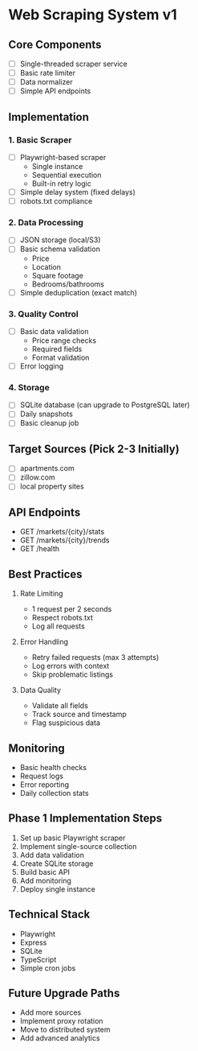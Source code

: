# Web Scraping System v1

## Core Components
- [ ] Single-threaded scraper service
- [ ] Basic rate limiter
- [ ] Data normalizer
- [ ] Simple API endpoints

## Implementation

### 1. Basic Scraper
- [ ] Playwright-based scraper
  - Single instance
  - Sequential execution
  - Built-in retry logic
- [ ] Simple delay system (fixed delays)
- [ ] robots.txt compliance

### 2. Data Processing
- [ ] JSON storage (local/S3)
- [ ] Basic schema validation
  - Price
  - Location
  - Square footage
  - Bedrooms/bathrooms
- [ ] Simple deduplication (exact match)

### 3. Quality Control
- [ ] Basic data validation
  - Price range checks
  - Required fields
  - Format validation
- [ ] Error logging

### 4. Storage
- [ ] SQLite database (can upgrade to PostgreSQL later)
- [ ] Daily snapshots
- [ ] Basic cleanup job

## Target Sources (Pick 2-3 Initially)
- [ ] apartments.com
- [ ] zillow.com
- [ ] local property sites

## API Endpoints
- GET /markets/{city}/stats
- GET /markets/{city}/trends
- GET /health

## Best Practices
1. Rate Limiting
   - 1 request per 2 seconds
   - Respect robots.txt
   - Log all requests

2. Error Handling
   - Retry failed requests (max 3 attempts)
   - Log errors with context
   - Skip problematic listings

3. Data Quality
   - Validate all fields
   - Track source and timestamp
   - Flag suspicious data

## Monitoring
- Basic health checks
- Request logs
- Error reporting
- Daily collection stats

## Phase 1 Implementation Steps
1. Set up basic Playwright scraper
2. Implement single-source collection
3. Add data validation
4. Create SQLite storage
5. Build basic API
6. Add monitoring
7. Deploy single instance

## Technical Stack
- Playwright
- Express
- SQLite
- TypeScript
- Simple cron jobs

## Future Upgrade Paths
- Add more sources
- Implement proxy rotation
- Move to distributed system
- Add advanced analytics 